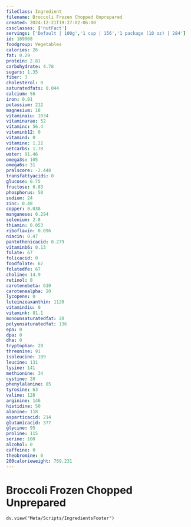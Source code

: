 ```yaml
---
fileClass: Ingredient
filename: Broccoli Frozen Chopped Unprepared
created: 2024-12-21T19:27:02-06:00
cssclasses: ['nutFact']
servings: ['Default | 100g','1 cup | 156','1 package (10 oz) | 284']
id: 169968
foodgroup: Vegetables
calories: 26
fat: 0.29
protein: 2.81
carbohydrate: 4.78
sugars: 1.35
fiber: 3
cholesterol: 0
saturatedfats: 0.044
calcium: 56
iron: 0.81
potassium: 212
magnesium: 18
vitaminaiu: 1034
vitaminarae: 52
vitaminc: 56.4
vitaminb12: 0
vitamind: 0
vitamine: 1.22
netcarbs: 1.78
water: 91.46
omega3s: 105
omega6s: 31
pralscore: -2.448
transfattyacids: 0
glucose: 0.75
fructose: 0.83
phosphorus: 50
sodium: 24
zinc: 0.48
copper: 0.038
manganese: 0.294
selenium: 2.8
thiamin: 0.053
riboflavin: 0.096
niacin: 0.47
pantothenicacid: 0.279
vitaminb6: 0.13
folate: 67
folicacid: 0
foodfolate: 67
folatedfe: 67
choline: 14.9
retinol: 0
carotenebeta: 610
carotenealpha: 20
lycopene: 0
luteinzeaxanthin: 1120
vitamindiu: 0
vitamink: 81.1
monounsaturatedfat: 20
polyunsaturatedfat: 136
epa: 0
dpa: 0
dha: 0
tryptophan: 29
threonine: 91
isoleucine: 109
leucine: 131
lysine: 141
methionine: 34
cystine: 20
phenylalanine: 85
tyrosine: 63
valine: 128
arginine: 146
histidine: 50
alanine: 118
asparticacid: 214
glutamicacid: 377
glycine: 95
proline: 115
serine: 100
alcohol: 0
caffeine: 0
theobromine: 0
200calorieweight: 769.231
---
```


# Broccoli Frozen Chopped Unprepared

```dataviewjs
dv.view("Meta/Scripts/IngredientsFooter")
```